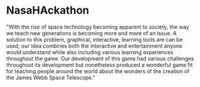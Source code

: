 # NasaHAckathon


"With the rise of space technology becoming apparent to society, the way we teach new generations is becoming more and more of an issue. A solution to this problem, graphical, interactive, learning tools are can be used, our idea combines both the interactive and entertainment anyone would understand while also including various learning experiences throughout the game. Our development of this game had various challenges throughout its development but nonetheless produced a wonderful game fit for teaching people around the world about the wonders of the creation of the James Webb Space Telescope."
